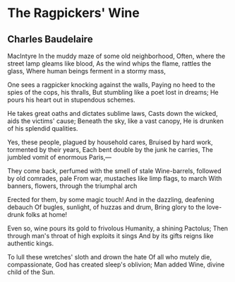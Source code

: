 # The Ragpickers' Wine
## Charles Baudelaire
MacIntyre
In the muddy maze of some old neighborhood,
Often, where the street lamp gleams like blood,
As the wind whips the flame, rattles the glass,
Where human beings ferment in a stormy mass,

One sees a ragpicker knocking against the walls,
Paying no heed to the spies of the cops, his thralls,
But stumbling like a poet lost in dreams;
He pours his heart out in stupendous schemes.

He takes great oaths and dictates sublime laws,
Casts down the wicked, aids the victims' cause;
Beneath the sky, like a vast canopy,
He is drunken of his splendid qualities.

Yes, these people, plagued by household cares,
Bruised by hard work, tormented by their years,
Each bent double by the junk he carries,
The jumbled vomit of enormous Paris,—

They come back, perfumed with the smell of stale
Wine-barrels, followed by old comrades, pale
From war, mustaches like limp flags, to march
With banners, flowers, through the triumphal arch

Erected for them, by some magic touch!
And in the dazzling, deafening debauch
Of bugles, sunlight, of huzzas and drum,
Bring glory to the love-drunk folks at home!

Even so, wine pours its gold to frivolous
Humanity, a shining Pactolus;
Then through man's throat of high exploits it sings
And by its gifts reigns like authentic kings.

To lull these wretches' sloth and drown the hate
Of all who mutely die, compassionate,
God has created sleep's oblivion;
Man added Wine, divine child of the Sun.